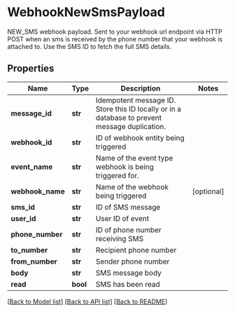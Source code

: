 # WebhookNewSmsPayload

NEW_SMS webhook payload. Sent to your webhook url endpoint via HTTP POST when an sms is received by the phone number that your webhook is attached to. Use the SMS ID to fetch the full SMS details.
## Properties
Name | Type | Description | Notes
------------ | ------------- | ------------- | -------------
**message_id** | **str** | Idempotent message ID. Store this ID locally or in a database to prevent message duplication. | 
**webhook_id** | **str** | ID of webhook entity being triggered | 
**event_name** | **str** | Name of the event type webhook is being triggered for. | 
**webhook_name** | **str** | Name of the webhook being triggered | [optional] 
**sms_id** | **str** | ID of SMS message | 
**user_id** | **str** | User ID of event | 
**phone_number** | **str** | ID of phone number receiving SMS | 
**to_number** | **str** | Recipient phone number | 
**from_number** | **str** | Sender phone number | 
**body** | **str** | SMS message body | 
**read** | **bool** | SMS has been read | 

[[Back to Model list]](../README#documentation-for-models) [[Back to API list]](../README#documentation-for-api-endpoints) [[Back to README]](../README)


